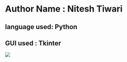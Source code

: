 <h1> Author Name : Nitesh Tiwari</h1>
<h2> language used: Python </h2>
<h2> GUI used : Tkinter</h2>
<img src="https://www.google.com/url?sa=i&url=https%3A%2F%2Fwww.prepbytes.com%2Fblog%2Fpython-programming-language%2F&psig=AOvVaw3nyrC-l-HW3Of1v4Fh1o2B&ust=1708513766980000&source=images&cd=vfe&opi=89978449&ved=0CBMQjRxqFwoTCKCR8vrjuYQDFQAAAAAdAAAAABAb">

